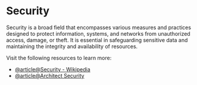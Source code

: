 # Security

Security is a broad field that encompasses various measures and practices designed to protect information, systems, and networks from unauthorized access, damage, or theft. It is essential in safeguarding sensitive data and maintaining the integrity and availability of resources.

Visit the following resources to learn more:

- [@article@Security - Wikipedia](https://en.wikipedia.org/wiki/Security)
- [@article@Architect Security](https://aws.amazon.com/blogs/architecture/lets-architect-security-in-software-architectures/)